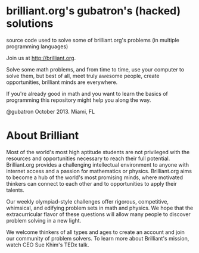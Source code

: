 brilliant.org's gubatron's (hacked) solutions
=============================================

source code used to solve some of brilliant.org's problems (in multiple programming languages)

Join us at http://brilliant.org.

Solve some math problems, and from time to time, use your computer to solve them, but best of all, meet truly awesome people, create opportunities, brilliant minds are everywhere.

If you're already good in math and you want to learn the basics of programming this repository might help you along the way.

@gubatron
October 2013.
Miami, FL


About Brilliant
===============

Most of the world's most high aptitude students are not privileged with the resources and opportunities necessary to reach their full potential. Brilliant.org provides a challenging intellectual environment to anyone with internet access and a passion for mathematics or physics. Brilliant.org aims to become a hub of the world's most promising minds, where motivated thinkers can connect to each other and to opportunities to apply their talents.

Our weekly olympiad-style challenges offer rigorous, competitive, whimsical, and edifying problem sets in math and physics. We hope that the extracurricular flavor of these questions will allow many people to discover problem solving in a new light.

We welcome thinkers of all types and ages to create an account and join our community of problem solvers. To learn more about Brilliant's mission, watch CEO Sue Khim's TEDx talk.
